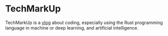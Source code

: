 # TechMarkUp
TechMarkUp is a [vlog](https://www.youtube.com/@techmarkup) about coding, especially using the Rust programming language in machine or deep learning, and artificial intelligence.
